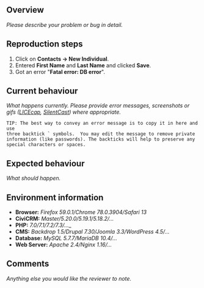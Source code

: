 Overview
----------------------------------------
_Please describe your problem or bug in detail._

Reproduction steps
----------------------------------------
1. Click on **Contacts -> New Individual**.
1. Entered **First Name** and **Last Name** and clicked **Save**.
1. Got an error "**Fatal error: DB error**".

Current behaviour
----------------------------------------
_What happens currently. Please provide error messages, screenshots or gifs ([LICEcap](http://www.cockos.com/licecap/), [SilentCast](https://github.com/colinkeenan/silentcast)) where appropriate._

```
TIP: The best way to convey an error message is to copy it in here and use
three backtick ` symbols.  You may edit the message to remove private
information (like passwords). The backticks will help to preserve any
special characters or spaces.
```

Expected behaviour
----------------------------------------
_What should happen._

Environment information
----------------------------------------

<!-- Some of the items below may not be relevant for every bug - if in doubt please include more information than you think is neccessary. -->

* __Browser:__ _Firefox 59.0.1/Chrome 78.0.3904/Safari 13_
* __CiviCRM:__ _Master/5.20.0/5.19.1/5.18.2/..._
* __PHP:__ _7.0/7.1/7.2/7.3/...__
* __CMS:__ _Backdrop 1.5/Drupal 7.30/Joomla 3.3/WordPress 4.5/..._
* __Database:__ _MySQL 5.7.7/MariaDB 10.4/..._
* __Web Server:__ _Apache 2.4/Nginx 1.16/..._

Comments
----------------------------------------
_Anything else you would like the reviewer to note._
